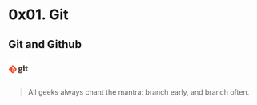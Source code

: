 # 0x01. Git

## Git and Github
 
<div>
<img src="https://github.com/devicons/devicon/blob/master/icons/git/git-original-wordmark.svg" title="Git" **alt="Git" width="40" height="40"/>
</div>

>  All geeks always chant the mantra: branch early, and branch often.
